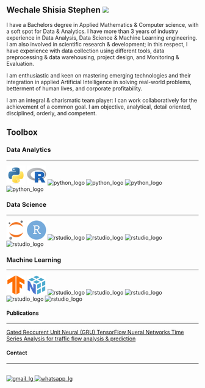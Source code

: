 ## Wechale Shisia Stephen <img src="https://raw.githubusercontent.com/MartinHeinz/MartinHeinz/master/wave.gif" width="30px">


I have a Bachelors degree in Applied Mathematics & Computer science, with a soft spot for Data & Analytics. I have more than 3 years of industry experience in Data Analysis, Data Science & Machine Learning engineering. I am also involved in scientific research & development; in this respect, I have experience with data collection using different tools, data preprocessing & data warehousing, project design, and Monitoring & Evaluation. 

I am enthusiastic and keen on mastering emerging technologies and their integration in applied Artificial Intelligence in solving real-world problems, betterment of human lives, and corporate profitability. 

I am an integral & charismatic team player: I can work collaboratively for the achievement of a common goal. 
I am objective, analytical, detail oriented, disciplined, orderly, and competent.

## Toolbox

### Data Analytics 
---
<img src='https://github.com/devicons/devicon/blob/master/icons/python/python-original.svg' alt='python_logo' width='50' height='50'/> 
<img src='https://github.com/devicons/devicon/blob/master/icons/r/r-original.svg' alt='R_logo' width='50' height='50'/>
<img src='https://www.svgrepo.com/show/373589/excel.svg' alt='python_logo' width='50' height='50'/>
<img src='https://www.svgrepo.com/show/354428/tableau-icon.svg' alt='python_logo' width='50' height='50'/>
<img src='https://www.svgrepo.com/show/473761/powerbi.svg' alt='python_logo' width='50' height='50'/>
<img src='https://commons.wikimedia.org/wiki/File:Envivio_logo.jpg' alt='python_logo' width='50' height='50'/>

### Data Science 
---
<img src='https://github.com/devicons/devicon/blob/master/icons/jupyter/jupyter-original.svg' alt='jupyter_logo' width='50' height='50'/> 
<img src='https://github.com/devicons/devicon/blob/master/icons/rstudio/rstudio-original.svg' alt='rstudio_logo' width='50' height='50'/>
<img src='https://www.statsmodels.org/stable/_images/statsmodels-logo-v2.svg' alt='rstudio_logo' width='50' height='50'/>
<img src='https://commons.wikimedia.org/wiki/File:Pandas_logo.svg' alt='rstudio_logo' width='50' height='50'/>
<img src='https://commons.wikimedia.org/wiki/File:Matplotlib_icon.svg' alt='rstudio_logo' width='50' height='50'/>
<img src='https://www.svgrepo.com/show/353925/javascript.svg' alt='rstudio_logo' width='50' height='50'/>



### Machine Learning 
---
<img src='https://github.com/devicons/devicon/blob/master/icons/tensorflow/tensorflow-original.svg' alt='tensorflow_logo' width='50' height='50'/> 
<img src='https://github.com/devicons/devicon/blob/master/icons/numpy/numpy-original.svg' alt='numpy_logo' width='50' height='50'/>
<img src='https://commons.wikimedia.org/wiki/File:Keras_logo.svg' alt='rstudio_logo' width='50' height='50'/>
<img src='https://www.svgrepo.com/show/452091/python.svg' alt='rstudio_logo' width='50' height='50'/>
<img src='https://commons.wikimedia.org/wiki/File:Google_Colaboratory_SVG_Logo.svg' alt='rstudio_logo' width='50' height='50'/>
<img src='https://www.svgrepo.com/show/305697/anaconda.svg' alt='rstudio_logo' width='50' height='50'/>
<img src='https://www.svgrepo.com/show/473683/kaggle.svg' alt='rstudio_logo' width='50' height='50'/>

#### Publications
---
<a href="https://www.researchgate.net/publication/366154898_Deployment_of_Time_Series_Analysis_and_the_TensorFlow_GRU_model_in_traffic_flow_prediction" target='_blank'>Gated Reccurent Unit Neural (GRU) TensorFlow Nueral Networks Time Series Analysis for traffic flow analysis & prediction </a>

#### Contact
---
<br/>
<a href='mailto:stevensheasier@gmail.com' target='_blank'><img src='https://cdn.worldvectorlogo.com/logos/official-gmail-icon-2020-.svg' alt='gmail_lg' width='25' height='25'/> </a> 
<a href='https://wa.me/254700762433' target='_blank'><img src'https://cdn.worldvectorlogo.com/logos/whatsapp-business.svg' alt='whatsapp_lg' width='25' heigh='25'/></a>

